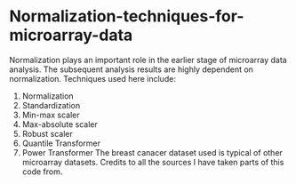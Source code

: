 # Normalization-techniques-for-microarray-data
Normalization plays an important role in the earlier stage of microarray data analysis. The subsequent analysis results are highly dependent on normalization.
Techniques used here include:
1. Normalization
2. Standardization
3. Min-max scaler
4. Max-absolute scaler
5. Robust scaler
6. Quantile Transformer
7. Power Transformer
The breast canacer dataset used is typical of other microarray datasets.
Credits to all the sources I have taken parts of this code from.
